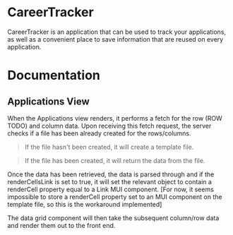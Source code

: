 # CareerTracker

CareerTracker is an application that can be used to track your applications, as well as a convenient place to save information that are reused on every application.

# Documentation

## Applications View

When the Applications view renders, it performs a fetch for the row (ROW TODO) and column data.
Upon receiving this fetch request, the server checks if a file has been already created for the rows/columns.
> If the file hasn't been created, it will create a template file.

> If the file has been created, it will return the data from the file.

Once the data has been retrieved, the data is parsed through and if the renderCellsLink is set to true, it will set the relevant object to contain a renderCell property equal to a Link MUI component. [For now, it seems impossible to store a renderCell property set to an MUI component on the template file, so this is the workaround implemented]

The data grid component will then take the subsequent column/row data and render them out to the front end.